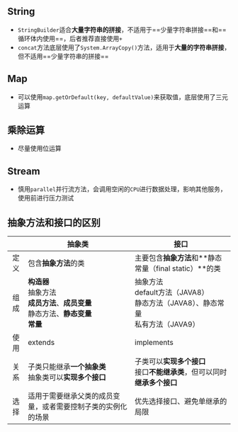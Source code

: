 ## String

- `StringBuilder`适合**大量字符串的拼接**，不适用于==少量字符串拼接==和==循环体内使用==，后者推荐直接使用`+`
- `concat`方法底层使用了`System.ArrayCopy()`方法，适用于**大量的字符串拼接**，但不适用==少量字符串的拼接==

## Map

- 可以使用`map.getOrDefault(key, defaultValue)`来获取值，底层使用了三元运算

## 乘除运算

- 尽量使用位运算

## Stream

- 慎用`parallel`并行流方法，会调用空闲的`CPU`进行数据处理，影响其他服务，使用前进行压力测试

## 抽象方法和接口的区别

|      | 抽象类                                                       | 接口                                                         |
| :--: | ------------------------------------------------------------ | ------------------------------------------------------------ |
| 定义 | 包含**抽象方法**的类                                         | 主要包含**抽象方法**和**静态常量（final static）**的类       |
| 组成 | **构造器**<br />抽象方法<br />**成员方法**、**成员变量**<br />静态方法、**静态变量**<br />**常量** | 抽象方法<br />default方法（JAVA8）<br />静态方法（JAVA8）、静态常量<br />私有方法（JAVA9） |
| 使用 | extends                                                      | implements                                                   |
| 关系 | 子类只能继承**一个抽象类**<br />抽象类可以**实现多个接口**   | 子类可以**实现多个接口**<br />接口**不能继承类**，但可以同时**继承多个接口** |
| 选择 | 适用于需要继承父类的成员变量，或者需要控制子类的实例化的场景 | 优先选择接口、避免单继承的局限                               |

